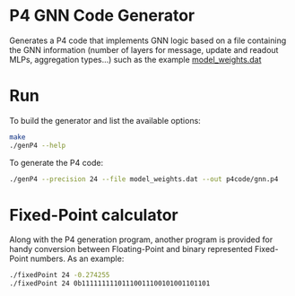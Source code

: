 # P4 GNN Code Generator

Generates a P4 code that implements GNN logic based on a file containing the GNN information (number of layers for message, update and readout MLPs, aggregation types...) such as the example [model_weights.dat](model_weights.dat)

# Run

To build the generator and list the available options:

```bash
make
./genP4 --help
```

To generate the P4 code:
```bash
./genP4 --precision 24 --file model_weights.dat --out p4code/gnn.p4
```

# Fixed-Point calculator

Along with the P4 generation program, another program is provided for handy conversion between Floating-Point and binary represented Fixed-Point numbers. As an example:
```bash
./fixedPoint 24 -0.274255
./fixedPoint 24 0b11111111101110011100101001101101
```
